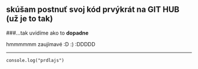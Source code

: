## skúšam postnuť svoj kód prvýkrát na GIT HUB (už je to tak)

###...tak uvidíme ako to **dopadne**

hmmmmmm
zaujímavé :D :) :DDDDD

---

```
console.log("prdlajs")
```
